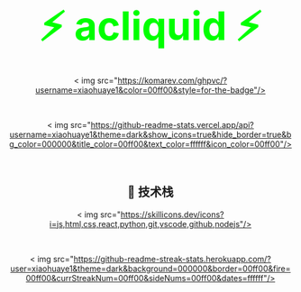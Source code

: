 <div align="center">

# <span style="color:#00ff00;font-family:'Courier New'，monospace;font-size:2.5em;font-weight:bold;">⚡ acliquid ⚡</span>

< img src="https://komarev.com/ghpvc/?username=xiaohuaye1&color=00ff00&style=for-the-badge"/> 

<br/>

< img src="https://github-readme-stats.vercel.app/api?username=xiaohuaye1&theme=dark&show_icons=true&hide_border=true&bg_color=000000&title_color=00ff00&text_color=ffffff&icon_color=00ff00"/>

<br/>

## 🚀 技术栈

< img src="https://skillicons.dev/icons?i=js,html,css,react,python,git,vscode,github,nodejs"/>

<br/>

< img src="https://github-readme-streak-stats.herokuapp.com/?user=xiaohuaye1&theme=dark&background=000000&border=00ff00&fire=00ff00&currStreakNum=00ff00&sideNums=00ff00&dates=ffffff"/>

</div>
